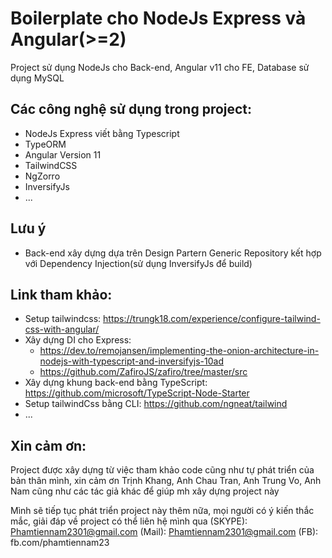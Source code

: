 # Boilerplate cho NodeJs Express và Angular(>=2)
Project sử dụng NodeJs cho Back-end, Angular v11 cho FE, Database sử dụng MySQL
## Các công nghệ sử dụng trong project:
* NodeJs Express viết bằng Typescript
* TypeORM
* Angular Version 11
* TailwindCSS
* NgZorro
* InversifyJs
* ...

## Lưu ý
* Back-end xây dựng dựa trên Design Partern Generic Repository kết hợp với Dependency Injection(sử dụng InversifyJs để build)

## Link tham khảo:
* Setup tailwindcss: https://trungk18.com/experience/configure-tailwind-css-with-angular/
* Xây dựng DI cho Express: 
  +  https://dev.to/remojansen/implementing-the-onion-architecture-in-nodejs-with-typescript-and-inversifyjs-10ad
  + https://github.com/ZafiroJS/zafiro/tree/master/src
* Xây dựng khung back-end bằng TypeScript: https://github.com/microsoft/TypeScript-Node-Starter
* Setup tailwindCss bằng CLI: https://github.com/ngneat/tailwind
* ...

## Xin cảm ơn:
Project được xây dựng từ việc tham khảo code cũng như tự phát triển của bản thân mình, 
xin cảm ơn Trịnh Khang, Anh Chau Tran, Anh Trung Vo, Anh Nam cũng như các tác giả khác để giúp mh xây dựng project này

Mình sẽ tiếp tục phát triển project này thêm nữa, mọi người có ý kiến thắc mắc, giải đáp về project có thể liên hệ mình qua
(SKYPE): Phamtiennam2301@gmail.com
(Mail): Phamtiennam2301@gmail.com
(FB): fb.com/phamtiennam23
